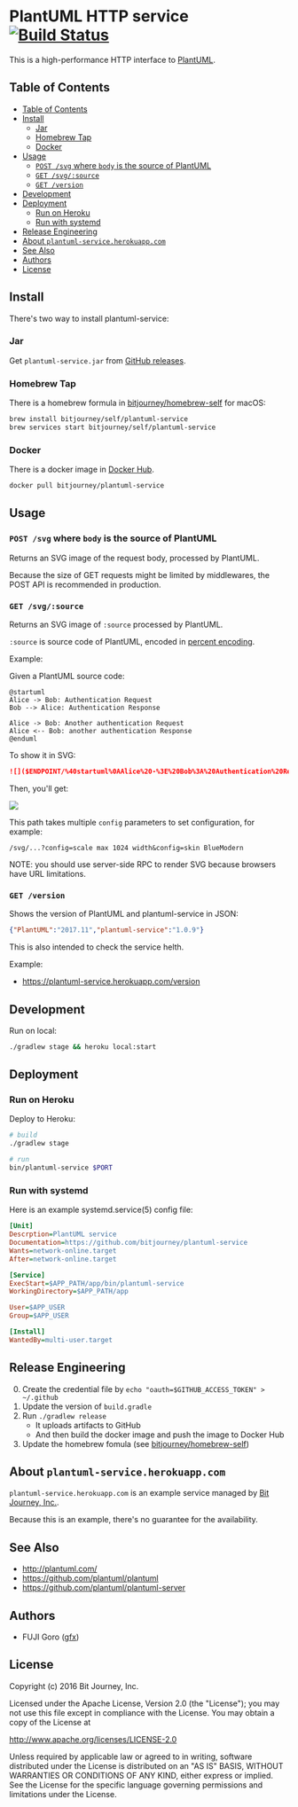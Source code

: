
# PlantUML HTTP service [![Build Status](https://travis-ci.org/bitjourney/plantuml-service.svg?branch=master)](https://travis-ci.org/bitjourney/plantuml-service)

This is a high-performance HTTP interface to [PlantUML](http://plantuml.com/).


## Table of Contents

<!-- TOC depthFrom:2 -->

- [Table of Contents](#table-of-contents)
- [Install](#install)
  - [Jar](#jar)
  - [Homebrew Tap](#homebrew-tap)
  - [Docker](#docker)
- [Usage](#usage)
  - [`POST /svg` where `body` is the source of PlantUML](#post-svg-where-body-is-the-source-of-plantuml)
  - [`GET /svg/:source`](#get-svgsource)
  - [`GET /version`](#get-version)
- [Development](#development)
- [Deployment](#deployment)
  - [Run on Heroku](#run-on-heroku)
  - [Run with systemd](#run-with-systemd)
- [Release Engineering](#release-engineering)
- [About `plantuml-service.herokuapp.com`](#about-plantuml-serviceherokuappcom)
- [See Also](#see-also)
- [Authors](#authors)
- [License](#license)

<!-- /TOC -->

## Install

There's two way to install plantuml-service:

### Jar

Get `plantuml-service.jar` from [GitHub releases](https://github.com/bitjourney/plantuml-service/releases).

### Homebrew Tap

There is a homebrew formula in [bitjourney/homebrew-self](https://github.com/bitjourney/homebrew-self) for macOS:

```sh
brew install bitjourney/self/plantuml-service
brew services start bitjourney/self/plantuml-service
```

### Docker

There is a docker image in [Docker Hub](https://hub.docker.com/r/bitjourney/plantuml-service/).

```sh
docker pull bitjourney/plantuml-service
```

## Usage

### `POST /svg` where `body` is the source of PlantUML


Returns an SVG image of the request body, processed by PlantUML.

Because the size of GET requests might be limited by middlewares, the POST API is recommended in production.

### `GET /svg/:source`

Returns an SVG image of `:source` processed by PlantUML.

`:source` is source code of PlantUML, encoded in [percent encoding](https://en.wikipedia.org/wiki/Percent-encoding).

Example:

Given a PlantUML source code:

```plantuml
@startuml
Alice -> Bob: Authentication Request
Bob --> Alice: Authentication Response

Alice -> Bob: Another authentication Request
Alice <-- Bob: another authentication Response
@enduml
```

To show it in SVG:

```markdown
![]($ENDPOINT/%40startuml%0AAlice%20-%3E%20Bob%3A%20Authentication%20Request%0ABob%20--%3E%20Alice%3A%20Authentication%20Response%0A%0AAlice%20-%3E%20Bob%3A%20Another%20authentication%20Request%0AAlice%20%3C--%20Bob%3A%20another%20authentication%20Response%0A%40enduml%0A)
```

Then, you'll get:

<a href="https://plantuml-service.herokuapp.com/svg/%40startuml%0AAlice%20-%3E%20Bob%3A%20Authentication%20Request%0ABob%20--%3E%20Alice%3A%20Authentication%20Response%0A%0AAlice%20-%3E%20Bob%3A%20Another%20authentication%20Request%0AAlice%20%3C--%20Bob%3A%20another%20authentication%20Response%0A%40enduml%0A"><img src="https://plantuml-service.herokuapp.com/svg/%40startuml%0AAlice%20-%3E%20Bob%3A%20Authentication%20Request%0ABob%20--%3E%20Alice%3A%20Authentication%20Response%0A%0AAlice%20-%3E%20Bob%3A%20Another%20authentication%20Request%0AAlice%20%3C--%20Bob%3A%20another%20authentication%20Response%0A%40enduml%0A"/></a>

This path takes multiple `config` parameters to set configuration, for example:

`/svg/...?config=scale max 1024 width&config=skin BlueModern`

NOTE: you should use server-side RPC to render SVG because browsers have URL limitations.

### `GET /version`

Shows the version of PlantUML and plantuml-service in JSON:

```json
{"PlantUML":"2017.11","plantuml-service":"1.0.9"}
```

This is also intended to check the service helth.

Example:

* https://plantuml-service.herokuapp.com/version

## Development

Run on local:

```sh
./gradlew stage && heroku local:start
```

## Deployment

### Run on Heroku

Deploy to Heroku:

```sh
# build
./gradlew stage

# run
bin/plantuml-service $PORT
```

### Run with systemd

Here is an example systemd.service(5) config file:

```ini
[Unit]
Descrption=PlantUML service
Documentation=https://github.com/bitjourney/plantuml-service
Wants=network-online.target
After=network-online.target

[Service]
ExecStart=$APP_PATH/app/bin/plantuml-service
WorkingDirectory=$APP_PATH/app

User=$APP_USER
Group=$APP_USER

[Install]
WantedBy=multi-user.target
```

## Release Engineering

0. Create the credential file by `echo "oauth=$GITHUB_ACCESS_TOKEN" > ~/.github`
1. Update the version of `build.gradle`
2. Run `./gradlew release`
   - It uploads artifacts to GitHub
   - And then build the docker image and push the image to Docker Hub
3. Update the homebrew fomula (see [bitjourney/homebrew-self](https://github.com/bitjourney/homebrew-self))

## About `plantuml-service.herokuapp.com`

`plantuml-service.herokuapp.com` is an example service managed by [Bit Journey, Inc.](https://github.com/bitjourney/).

Because this is an example, there's no guarantee for the availability.

## See Also

* http://plantuml.com/
* https://github.com/plantuml/plantuml
* https://github.com/plantuml/plantuml-server

## Authors

* FUJI Goro ([gfx](https://github.com/gfx))

## License

Copyright (c) 2016 Bit Journey, Inc.

Licensed under the Apache License, Version 2.0 (the "License");
you may not use this file except in compliance with the License.
You may obtain a copy of the License at

http://www.apache.org/licenses/LICENSE-2.0

Unless required by applicable law or agreed to in writing, software
distributed under the License is distributed on an "AS IS" BASIS,
WITHOUT WARRANTIES OR CONDITIONS OF ANY KIND, either express or implied.
See the License for the specific language governing permissions and
limitations under the License.
